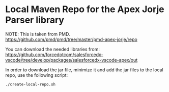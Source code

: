 # Local Maven Repo for the Apex Jorje Parser library
NOTE: This is taken from PMD.
https://github.com/pmd/pmd/tree/master/pmd-apex-jorje/repo

You can download the needed libraries from:
<https://github.com/forcedotcom/salesforcedx-vscode/tree/develop/packages/salesforcedx-vscode-apex/out>

In order to download the jar file, minimize it and add the jar files to the local repo, use the following script:

    ./create-local-repo.sh

